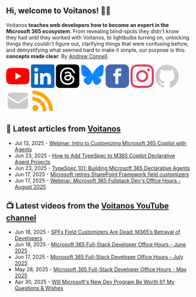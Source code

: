 ## Hi, welcome to Voitanos! 👋🏼

Voitanos **teaches web developers how to become an expert in the Microsoft 365 ecosystem**. From revealing blind-spots they didn't know they had until they worked with Voitanos, to lightbulbs turning on, unlocking things they couldn't figure out, clarifying things that were confusing before, and demystifying what seemed hard to make it simple, our purpose is this: **concepts made clear**. By [Andrew Connell](https://www.voitanos.io/pages/about-andrew).

[![](https://raw.githubusercontent.com/Voitanos/.github/main/images/youtube.svg)](http://voitanos.social/youtube) [![](https://raw.githubusercontent.com/Voitanos/.github/main/images/linkedin.svg)](http://voitanos.social/linkedin) [![](https://raw.githubusercontent.com/Voitanos/.github/main/images/threads.svg)](http://voitanos.social/threads) [![](https://raw.githubusercontent.com/Voitanos/.github/main/images/bluesky.svg)](http://voitanos.social/bluesky) [![](https://raw.githubusercontent.com/Voitanos/.github/main/images/facebook.svg)](http://voitanos.social/facebook) [![](https://raw.githubusercontent.com/Voitanos/.github/main/images/instagram.svg)](http://voitanos.social/instagram) [![](https://raw.githubusercontent.com/Voitanos/.github/main/images/github.svg)](http://voitanos.social/github) [![](https://raw.githubusercontent.com/Voitanos/.github/main/images/mail.svg)](https://www.voitanos.io/newsletter) [![](https://raw.githubusercontent.com/Voitanos/.github/main/images/rss.svg)](https://www.voitanos.io/blog)

## 📙 Latest articles from [Voitanos](https://www.voitanos.io/blog)
<!-- VOITANOSBLOG-POST-LIST:START -->
- Jul 13, 2025 - [Webinar: Intro to Customizing Microsoft 365 Copilot with Agents](https://www.voitanos.io/webinars/microsoft-365-copilot-into-to-agents-20250715/?utm_medium=rss&utm_source=voitanos.io)
- Jun 23, 2025 - [How to Add TypeSpec to M365 Copilot Declarative Agent Projects](https://www.voitanos.io/blog/microsoft-365-copilot-declarative-agent-typespec-starter-project/?utm_medium=rss&utm_source=voitanos.io)
- Jun 23, 2025 - [TypeSpec 101: Building Microsoft 365 Declarative Agents](https://www.voitanos.io/blog/microsoft-365-copilot-declarative-agent-typespec-101/?utm_medium=rss&utm_source=voitanos.io)
- Jun 17, 2025 - [Microsoft retires SharePoint Framework field customizers](https://www.voitanos.io/blog/sharepoint-framework-field-customizer-retirement/?utm_medium=rss&utm_source=voitanos.io)
- Jun 17, 2025 - [Webinar: Microsoft 365 Fullstack Dev&#39;s Office Hours - August 2025](https://www.voitanos.io/webinars/microsoft-365-full-stack-office-hours-2025-08-august/?utm_medium=rss&utm_source=voitanos.io)<!-- VOITANOSBLOG-POST-LIST:END -->

## 📺 Latest videos from the [Voitanos YouTube channel](https://www.youtube.com/voitanosio)
<!-- VOITANOSYOUTUBE-POST-LIST:START -->
- Jun 18, 2025 - [SPFx Field Customizers Are Dead: M365’s Betrayal of Developers](https://www.youtube.com/watch?v=WhM1vyEBwpQ)
- Jun 18, 2025 - [Microsoft 365 Full-Stack Developer Office Hours - June 2025](https://www.youtube.com/watch?v=j-rPLoepQmM)
- Jun 17, 2025 - [Microsoft 365 Full-Stack Developer Office Hours - July 2025](https://www.youtube.com/watch?v=YGuGpfaTch4)
- May 28, 2025 - [Microsoft 365 Full-Stack Developer Office Hours - May 2025](https://www.youtube.com/watch?v=5gyBsxakdMk)
- Apr 30, 2025 - [Will Microsoft&#39;s New Dev Program Be Worth It? My Questions &amp; Wishes](https://www.youtube.com/watch?v=roOpxuJt29o)<!-- VOITANOSYOUTUBE-POST-LIST:END -->
